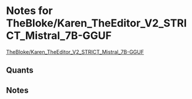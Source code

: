 # Notes for TheBloke/Karen_TheEditor_V2_STRICT_Mistral_7B-GGUF
[TheBloke/Karen_TheEditor_V2_STRICT_Mistral_7B-GGUF](https://huggingface.co/TheBloke/Karen_TheEditor_V2_STRICT_Mistral_7B-GGUF)

## Quants
<quants go here>

## Notes
<notes here>
